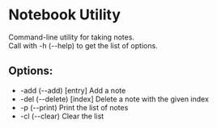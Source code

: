 # Notebook Utility
Command-line utility for taking notes. <br />
Call with -h (--help) to get the list of options. <br />

## Options:
- -add (--add)    [entry]  Add a note
- -del (--delete) [index]  Delete a note with the given index
- -p   (--print)           Print the list of notes
- -cl  (--clear)           Clear the list
